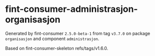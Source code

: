 # fint-consumer-administrasjon-organisasjon

Generated by fint-consumer `2.5.0-beta-1` from tag `v3.7.0` on package `organisasjon` and component `administrasjon`.

Based on fint-consumer-skeleton refs/tags/v1.6.0.
